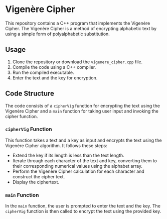 # Vigenère Cipher

This repository contains a C++ program that implements the Vigenère Cipher. The Vigenère Cipher is a method of encrypting alphabetic text by using a simple form of polyalphabetic substitution.

## Usage

1. Clone the repository or download the `vigenere_cipher.cpp` file.
2. Compile the code using a C++ compiler.
3. Run the compiled executable.
4. Enter the text and the key for encryption.

## Code Structure

The code consists of a `cipherVig` function for encrypting the text using the Vigenère Cipher and a `main` function for taking user input and invoking the cipher function.

### `cipherVig` Function

This function takes a text and a key as input and encrypts the text using the Vigenère Cipher algorithm. It follows these steps:

- Extend the key if its length is less than the text length.
- Iterate through each character of the text and key, converting them to their corresponding numerical values using the alphabet array.
- Perform the Vigenère Cipher calculation for each character and construct the cipher text.
- Display the ciphertext.

### `main` Function

In the `main` function, the user is prompted to enter the text and the key. The `cipherVig` function is then called to encrypt the text using the provided key.
